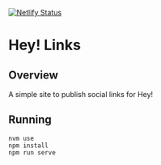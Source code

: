 [![Netlify Status](https://api.netlify.com/api/v1/badges/67bdabcc-5bd5-46cd-80c7-a3838817bd65/deploy-status)](https://app.netlify.com/sites/hey-links/deploys)

# Hey! Links


## Overview

A simple site to publish social links for Hey!


## Running

```
nvm use
npm install
npm run serve
```
